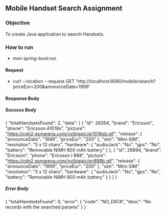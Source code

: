 ## Mobile Handset Search Assignment

### Objective
To create Java application to search Handsets.

### How to run
* mvn spring-boot:run

#### Request 
* curl --location --request GET 'http://localhost:8080/mobile/search?priceEur=200&announceDate=1999'

#### Response Body

##### Success Body 

{
    "totalHandsetsFound": 2,
    "data": [
        {
            "id": 28354,
            "brand": "Ericsson",
            "phone": "Ericsson A1018s",
            "picture": "https://cdn2.gsmarena.com/vv/bigpic/er1018sb.gif",
            "release": {
                "announceDate": "1999",
                "priceEur": "200"
            },
            "sim": "Mini-SIM",
            "resolution": "3 x 12 chars",
            "hardware": {
                "audioJack": "No",
                "gps": "No",
                "battery": "Removable NiMH 800 mAh battery"
            }
        },
        {
            "id": 26894,
            "brand": "Ericsson",
            "phone": "Ericsson I 888",
            "picture": "https://cdn2.gsmarena.com/vv/bigpic/eri888b.gif",
            "release": {
                "announceDate": "1999",
                "priceEur": "200"
            },
            "sim": "Mini-SIM",
            "resolution": "3 x 12 chars",
            "hardware": {
                "audioJack": "No",
                "gps": "No",
                "battery": "Removable NiMH 800 mAh battery"
            }
        }
    ]
}

##### Error Body 

{
    "totalHandsetsFound": 0,
    "error": {
        "code": "NO_DATA",
        "desc": "No records with the searched params"
    }
} 
